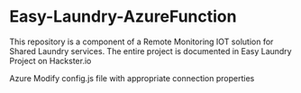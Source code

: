 # Easy-Laundry-AzureFunction

This repository is a component of a Remote Monitoring IOT solution for Shared Laundry services. The entire project is documented in Easy Laundry Project on Hackster.io

Azure 
Modify config.js file with appropriate connection properties
